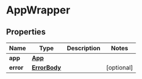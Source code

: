 
# AppWrapper

## Properties
Name | Type | Description | Notes
------------ | ------------- | ------------- | -------------
**app** | [**App**](App.md) |  | 
**error** | [**ErrorBody**](ErrorBody.md) |  |  [optional]



